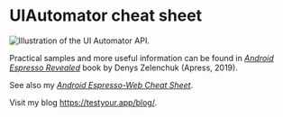 # UIAutomator cheat sheet

<img src="./uiautomator_cheat_sheet.jpg" alt="Illustration of the UI Automator API."/>

Practical samples and more useful information can be found in [*Android Espresso Revealed*](https://www.apress.com/9781484243145) book by Denys Zelenchuk (Apress, 2019).

See also my [*Android Espresso-Web Cheat Sheet*](https://github.com/denyszelenchuk/espresso-web-cheat-sheet).

Visit my blog https://testyour.app/blog/.
